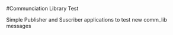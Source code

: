 #Communciation Library Test

Simple Publisher and Suscriber applications to test new comm_lib messages